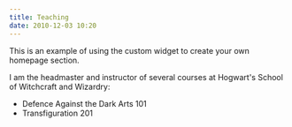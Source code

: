 ```yaml
---
title: Teaching
date: 2010-12-03 10:20
---
```


This is an example of using the custom widget to create your own homepage section.

I am the headmaster and instructor of several courses at Hogwart's School of Witchcraft and Wizardry:

* Defence Against the Dark Arts 101
* Transfiguration 201
